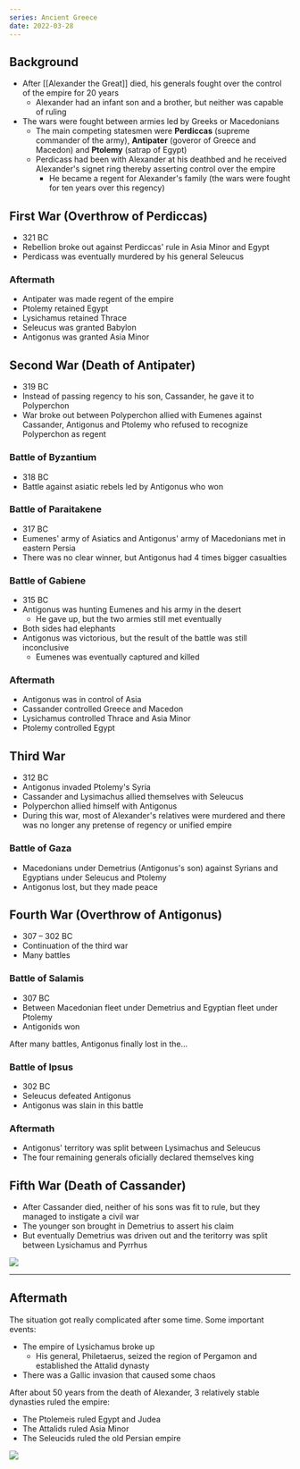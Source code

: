 ```yaml
---
series: Ancient Greece
date: 2022-03-28
---
```


## Background
- After [[Alexander the Great]] died, his generals fought over the control of the empire for 20 years
	- Alexander had an infant son and a brother, but neither was capable of ruling
- The wars were fought between armies led by Greeks or Macedonians
	- The main competing statesmen were **Perdiccas** (supreme commander of the army), **Antipater** (goveror of Greece and Macedon) and **Ptolemy** (satrap of Egypt)
	- Perdicass had been with Alexander at his deathbed and he received Alexander's signet ring thereby asserting control over the empire
		- He became a regent for Alexander's family (the wars were fought for ten years over this regency) 

## First War (Overthrow of Perdiccas)
- 321 BC
- Rebellion broke out against Perdiccas' rule in Asia Minor and Egypt
- Perdicass was eventually murdered by his general Seleucus
### Aftermath
- Antipater was made regent of the empire
- Ptolemy retained Egypt
- Lysichamus retained Thrace
- Seleucus was granted Babylon
- Antigonus was granted Asia Minor
## Second War (Death of Antipater)
- 319 BC
- Instead of passing regency to his son, Cassander, he gave it to Polyperchon
- War broke out between Polyperchon allied with Eumenes against Cassander, Antigonus and Ptolemy who refused to recognize Polyperchon as regent
### Battle of Byzantium
- 318 BC
- Battle against asiatic rebels led by Antigonus who won
### Battle of Paraitakene
- 317 BC
- Eumenes' army of Asiatics and Antigonus' army of Macedonians met in eastern Persia
- There was no clear winner, but Antigonus had 4 times bigger casualties
### Battle of Gabiene
- 315 BC
- Antigonus was hunting Eumenes and his army in the desert
	- He gave up, but the two armies still met eventually
- Both sides had elephants
- Antigonus was victorious, but the result of the battle was still inconclusive
	- Eumenes was eventually captured and killed
### Aftermath
- Antigonus was in control of Asia
- Cassander controlled Greece and Macedon
- Lysichamus controlled Thrace and Asia Minor
- Ptolemy controlled Egypt

## Third War
- 312 BC
- Antigonus invaded Ptolemy's Syria
- Cassander and Lysimachus allied themselves with Seleucus
- Polyperchon allied himself with Antigonus
- During this war, most of Alexander's relatives were murdered and there was no longer any pretense of regency or unified empire
### Battle of Gaza
- Macedonians under Demetrius (Antigonus's son) against Syrians and Egyptians under Seleucus and Ptolemy
- Antigonus lost, but they made peace

## Fourth War (Overthrow of Antigonus)
- 307 – 302 BC
- Continuation of the third war
- Many battles 
### Battle of Salamis
- 307 BC
- Between Macedonian fleet under Demetrius and Egyptian fleet under Ptolemy
- Antigonids won

After many battles, Antigonus finally lost in the...

### Battle of Ipsus
- 302 BC
- Seleucus defeated Antigonus
- Antigonus was slain in this battle
### Aftermath
- Antigonus' territory was split between Lysimachus and Seleucus
- The four remaining generals oficially declared themselves king

## Fifth War (Death of Cassander)
- After Cassander died, neither of his sons was fit to rule, but they managed to instigate a civil war
- The younger son brought in Demetrius to assert his claim
- But eventually Demetrius was driven out and the teritorry was split between Lysichamus and Pyrrhus

![](https://upload.wikimedia.org/wikipedia/commons/8/80/Diadochi_LA.svg)


---

## Aftermath
The situation got really complicated after some time. Some important events:
- The empire of Lysichamus broke up
	- His general, Philetaerus, seized the region of Pergamon and established the Attalid dynasty
- There was a Gallic invasion that caused some chaos

After about 50 years from the death of Alexander, 3 relatively stable dynasties ruled the empire:
- The Ptolemeis ruled Egypt and Judea
- The Attalids ruled Asia Minor
- The Seleucids ruled the old Persian empire

![](https://upload.wikimedia.org/wikipedia/commons/thumb/5/52/Diadokhoi240nbc.jpg/1024px-Diadokhoi240nbc.jpg)